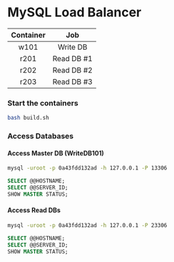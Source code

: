 # MySQL Load Balancer

| Container |    Job     |
|:---------:|:----------:|
|   w101    |  Write DB  |
|   r201    | Read DB #1 |
|   r202    | Read DB #2 |
|   r203    | Read DB #3 |

### Start the containers

```bash
bash build.sh
```

### Access Databases

#### Access Master DB (WriteDB101)

```bash
mysql -uroot -p 0a43fdd132ad -h 127.0.0.1 -P 13306
```

```sql
SELECT @@HOSTNAME;
SELECT @@SERVER_ID;
SHOW MASTER STATUS;
```

#### Access Read DBs

```bash
mysql -uroot -p 0a43fdd132ad -h 127.0.0.1 -P 23306
```

```sql
SELECT @@HOSTNAME;
SELECT @@SERVER_ID;
SHOW MASTER STATUS;
```


